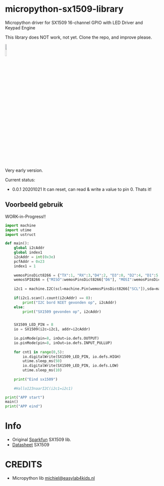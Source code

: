 # micropython-sx1509-library
Micropython driver for SX1509 16-channel GPIO with LED Driver and Keypad Engine


This library does NOT work, not yet.  Clone the repo, and improve please.


<img src="https://cdn.sparkfun.com/r/500-500/assets/parts/1/0/9/5/6/13601-01.jpg" width="10%" hieght="10%">

Very early version.

Current status:
- 0.0.1 20201021 It can reset, can read & write a value to pin 0. Thats it!

## Voorbeeld gebruik
WORK-in-Progress!!

```python
import machine
import utime
import ustruct

def main():
    global i2cAddr
    global index1
    i2cAddr = int(0x3e)
    pcfAddr = 0x23
    index1 = 1
    
    wemosPinsDict8266 = {"TX":1, "RX":3,"D4":2, "D3":0, "D2":4, "D1":5, "RX":3, "TX":1, "D8":15, "D7":13, "D6":12, "D5":14, "D0":16, "SCL":5, "SDA":4}
    wemosSPI8266 = {"MISO":wemosPinsDict8266["D6"], "MOSI":wemosPinsDict8266["D7"], "SCK":wemosPinsDict8266["D5"], "CSN":wemosPinsDict8266["D4"], "CE":wemosPinsDict8266["D3"]}
    
    i2c1 = machine.I2C(scl=machine.Pin(wemosPinsDict8266["SCL"]),sda=machine.Pin(wemosPinsDict8266["SDA"]),freq=100000)
    
    if(i2c1.scan().count(i2cAddr) == 0):
        print("I2C bord NIET gevonden op", i2cAddr)
    else:
        print("SX1509 gevonden op", i2cAddr)


    SX1509_LED_PIN = 8
    io = SX1509(i2c=i2c1, addr=i2cAddr)
    
    io.pinMode(pin=8, inOut=io.defs.OUTPUT)
    io.pinMode(pin=8, inOut=io.defs.INPUT_PULLUP)
    
    for cnt1 in range(0,5):
        io.digitalWrite(SX1509_LED_PIN, io.defs.HIGH)
        utime.sleep_ms(50)
        io.digitalWrite(SX1509_LED_PIN, io.defs.LOW)
        utime.sleep_ms(10)
    
    print("Eind sx1509")
    
    #Hallo123naarI2C(i2c1=i2c1)

print("APP start")
main()
print("APP eind")

```

# Info
- Original <a href="https://learn.sparkfun.com/tutorials/sx1509-io-expander-breakout-hookup-guide">Sparkfun</a> SX1509 lib.
- <a href="https://datasheet.octopart.com/SX1509BIULTRT-Semtech-datasheet-12516845.pdf">Datasheet</a> SX1509


# CREDITS
- Micropython lib michiel@easylab4kids.nl

